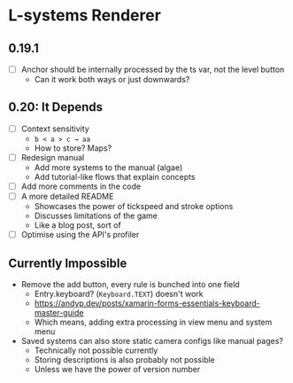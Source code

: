 # L-systems Renderer

## 0.19.1

- [ ] Anchor should be internally processed by the ts var, not the level button
  - Can it work both ways or just downwards?

## 0.20: It Depends

- [ ] Context sensitivity
  - `b < a > c → aa`
  - How to store? Maps?
- [ ] Redesign manual
  - Add more systems to the manual (algae)
  - Add tutorial-like flows that explain concepts
- [ ] Add more comments in the code
- [ ] A more detailed README
  - Showcases the power of tickspeed and stroke options
  - Discusses limitations of the game
  - Like a blog post, sort of
- [ ] Optimise using the API's profiler

## Currently Impossible

- Remove the add button, every rule is bunched into one field
  - Entry.keyboard? (`Keyboard.TEXT`) doesn't work
  - https://andyp.dev/posts/xamarin-forms-essentials-keyboard-master-guide
  - Which means, adding extra processing in view menu and system menu
- Saved systems can also store static camera configs like manual pages?
  - Technically not possible currently
  - Storing descriptions is also probably not possible
  - Unless we have the power of version number
